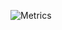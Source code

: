 ![Metrics](https://metrics.lecoq.io/ronymacfly?template=classic&isocalendar=1&introduction=1&languages=1&isocalendar.duration=half-year&languages.limit=8&languages.sections=most-used&languages.colors=github&languages.threshold=0%25&languages.indepth=false&languages.categories=markup%2C%20programming&languages.recent.categories=markup%2C%20programming&languages.recent.load=300&languages.recent.days=14&introduction.title=true&config.timezone=America%2FChicago)
